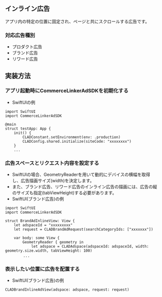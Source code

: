 ## インライン広告
アプリ内の特定の位置に固定され、ページと共にスクロールする広告です。
### 対応広告種別
* プロダクト広告
* ブランド広告
* リワード広告

## 実装方法
### アプリ起動時にCommerceLinkerAdSDKを初期化する
* SwiftUIの例
```
import SwiftUI
import CommerceLinkerAdSDK

@main
struct testApp: App {
    init() {
        CLADConstant.setEnvironment(env: .production)
        CLADConfig.shared.initialize(siteCode: "xxxxxxxx")
    }
    ...
```
### 広告スペースとリクエスト内容を設定する
* SwiftUIの場合、GeometryReaderを用いて動的にデバイスの横幅を取得し、広告描画サイズ(width)を決定します。
* また、ブランド広告、リワード広告のインライン広告の描画には、広告の縦のサイズも指定(tabViewHeight)する必要があります。
* SwiftUI(ブランド広告)の例
```
import SwiftUI
import CommerceLinkerAdSDK

struct BrandAdInlineView: View {
    let adspaceId = "xxxxxxxxx"
    let request = CLADBrandAdRequest(searchCategoryIds: ["xxxxxxx"])
    
    var body: some View {
        GeometryReader { geometry in
            let adspace = CLADAdspace(adspaceId: adspaceId, width: geometry.size.width, tabViewHeight: 100)
　　　　　...
```

### 表示したい位置に広告を配置する
* SwiftUI(ブランド広告)の例
```
CLADBrandInlineAdView(adspace: adspace, request: request)
```